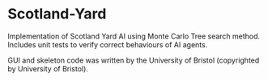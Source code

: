 # Scotland-Yard
Implementation of Scotland Yard AI using Monte Carlo Tree search method.
Includes unit tests to verify correct behaviours of AI agents. 

GUI and skeleton code was written by the University of Bristol (copyrighted by University of Bristol). 
